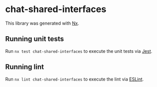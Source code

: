# chat-shared-interfaces

This library was generated with [Nx](https://nx.dev).

## Running unit tests

Run `nx test chat-shared-interfaces` to execute the unit tests via [Jest](https://jestjs.io).

## Running lint

Run `nx lint chat-shared-interfaces` to execute the lint via [ESLint](https://eslint.org/).
